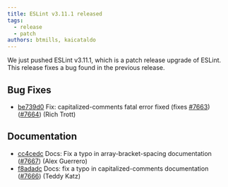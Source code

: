 ```yaml
---
title: ESLint v3.11.1 released
tags:
  - release
  - patch
authors: btmills, kaicataldo
---
```


We just pushed ESLint v3.11.1, which is a patch release upgrade of ESLint. This release fixes a bug found in the previous release.










## Bug Fixes


* [be739d0](https://github.com/eslint/eslint/commit/be739d0) Fix: capitalized-comments fatal error fixed (fixes [#7663](https://github.com/eslint/eslint/issues/7663)) ([#7664](https://github.com/eslint/eslint/issues/7664)) (Rich Trott)




## Documentation


* [cc4cedc](https://github.com/eslint/eslint/commit/cc4cedc) Docs: Fix a typo in array-bracket-spacing documentation ([#7667](https://github.com/eslint/eslint/issues/7667)) (Alex Guerrero)
* [f8adadc](https://github.com/eslint/eslint/commit/f8adadc) Docs: fix a typo in capitalized-comments documentation ([#7666](https://github.com/eslint/eslint/issues/7666)) (Teddy Katz)
